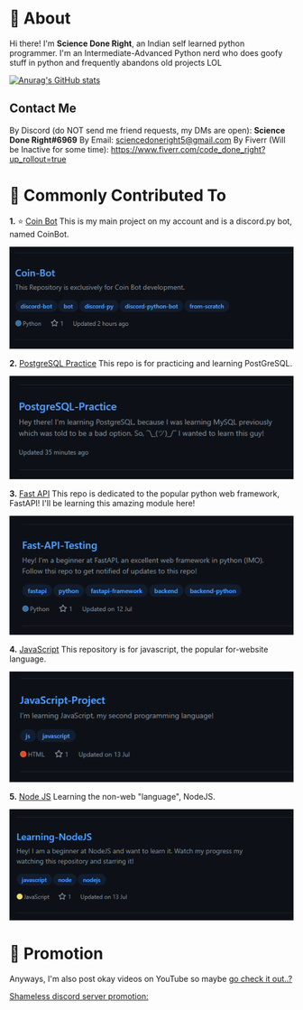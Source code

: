 # 👋 About

Hi there! I'm **Science Done Right**, an Indian self learned python programmer.
I'm an Intermediate-Advanced Python nerd who does goofy stuff in python and frequently abandons old projects LOL

[![Anurag's GitHub stats](https://github-readme-stats.vercel.app/api?username=Code-Done-Right&show_icons=true&theme=radical)](https://github.com/anuraghazra/github-readme-stats)


## Contact Me

By Discord (do NOT send me friend requests, my DMs are open): **Science Done Right#6969**
By Email: sciencedoneright5@gmail.com
By Fiverr (Will be Inactive for some time): https://www.fiverr.com/code_done_right?up_rollout=true

# 🌟 Commonly Contributed To

**1.**
⭐ [Coin Bot](https://github.com/Code-Done-Right/Coin-Bot)
This is my main project on my account and is a discord.py bot, named CoinBot.

![Coin Bot Repo](Coin_Bot.png)


**2.**
[PostgreSQL Practice](https://github.com/Code-Done-Right/PostgreSQL-Practice)
This repo is for practicing and learning PostGreSQL.

![PostgreSQL Repo](PostgreSQL_practice.png)


**3.**
[Fast API](https://github.com/Code-Done-Right/Fast-API-Testing)
This repo is dedicated to the popular python web framework, FastAPI!
I'll be learning this amazing module here!

![Fast API Repo](Fast_API.png)


**4.**
[JavaScript](https://github.com/Code-Done-Right/JavaScript-Project)
This repository is for javascript, the popular for-website language.

![Javascript Repo](JavaScript.png)


**5.**
[Node JS](https://github.com/Code-Done-Right/Learning-NodeJS)
Learning the non-web "language", NodeJS.

![Node JS Repo](NodeJS.png)

# 👥 Promotion

Anyways, I'm also post okay videos on YouTube so maybe [go check it out..?](https://youtube.com/Sciencedoneright)

[Shameless discord server promotion:](https://discord.gg/cBRpmW2Csh)
